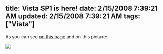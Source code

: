 title: Vista SP1 is here!
date: 2/15/2008 7:39:21 AM
updated: 2/15/2008 7:39:21 AM
tags: ["Vista"]
---
As you can see [on this page](http://msdn2.microsoft.com/en-us/subscriptions/default.aspx) and on this picture:

[![](http://farm3.static.flickr.com/2269/2265941670_51fbac617a_o.jpg)](http://msdn2.microsoft.com/en-us/subscriptions/default.aspx)
